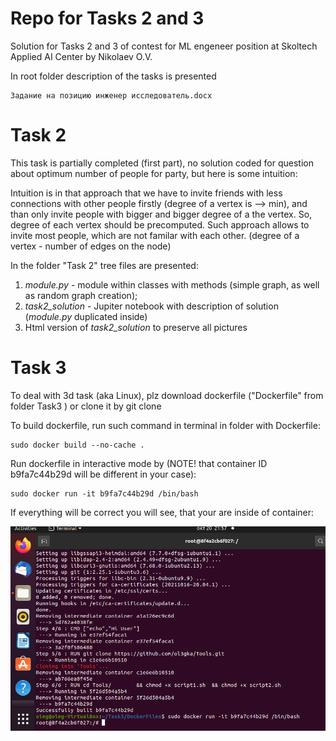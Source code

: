 # Repo for Tasks 2 and 3
Solution for Tasks 2 and 3 of contest for ML engeneer position at Skoltech Applied AI Center by Nikolaev O.V.

In root folder description of the tasks is presented 

```
Задание на позицию инженер исследователь.docx
```
# Task 2
This task is partially completed (first part), no solution coded for question about optimum number of people for party, but here is some intuition:

Intuition is in that approach that we have to invite friends with less connections with other people firstly (degree of a vertex is --> min), and than only invite people with bigger and bigger degree of a the vertex. So, degree of each vertex should be precomputed. Such approach allows to invite most people, which are not familar with each other.
(degree of a vertex - number of edges on the node)

In the folder "Task 2" tree files are presented:
1) *module.py* - module within classes with methods (simple graph, as well as random graph creation);
2) *task2_solution* - Jupiter notebook with description of solution (*module.py* duplicated inside)
3) Html version of *task2_solution* to preserve all pictures


# Task 3
To deal with 3d task (aka Linux), plz download dockerfile ("Dockerfile" from folder Task3 ) or clone it by git clone 

To build dockerfile, run such command in terminal in folder with Dockerfile:
```
sudo docker build --no-cache .
```
Run dockerfile in interactive mode by (NOTE! that container ID b9fa7c44b29d will be different in your case):
```
sudo docker run -it b9fa7c44b29d /bin/bash
```
If everything will be correct you will see, that your are inside of container:

<!-- #region -->
<p align="center">
<img  src="images/s1.png">
</p>

